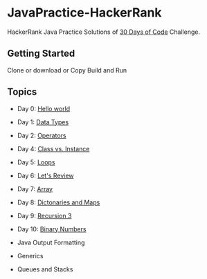 # JavaPractice-HackerRank
HackerRank Java Practice Solutions of <a href="https://www.hackerrank.com/domains/tutorials/30-days-of-code"> 30 Days of Code</a> Challenge.


## Getting Started
 Clone or download or Copy
 Build and Run
 

## Topics
* Day 0: <a href="https://github.com/manjirikolte/JavaPractice-HackerRank/blob/master/src/Hello_World/Solution.java">Hello world</a>
* Day 1: <a href="https://github.com/manjirikolte/JavaPractice-HackerRank/tree/master/src/Data_type">Data Types</a>
* Day 2: <a href="https://github.com/manjirikolte/JavaPractice-HackerRank/tree/master/src/Operators">Operators</a>
* Day 4: <a href="https://github.com/manjirikolte/JavaPractice-HackerRank/blob/master/src/Class_vs_Instance/Person.java">Class vs. Instance</a>
* Day 5: <a href="https://github.com/manjirikolte/JavaPractice-HackerRank/blob/master/src/Loops/Solution.java"> Loops </a>
* Day 6: <a href="https://github.com/manjirikolte/JavaPractice-HackerRank/blob/master/src/Lets_review/Solution.java">Let's Review </a>
* Day 7: <a href="https://github.com/manjirikolte/JavaPractice-HackerRank/blob/master/src/Arrays/Solution.java"> Array</a>
* Day 8: <a href="https://github.com/manjirikolte/JavaPractice-HackerRank/blob/master/src/Dictonaries_andMaps/Solution.java">Dictonaries and Maps </a>
* Day 9: <a href="https://github.com/manjirikolte/JavaPractice-HackerRank/blob/master/src/Recursion_3/Solution.java">Recursion 3 </a>
* Day 10: <a href="https://github.com/manjirikolte/JavaPractice-HackerRank/blob/master/src/Binary_Numbers/Solution.java"> Binary Numbers</a>

* Java Output Formatting 
* Generics
* Queues and Stacks

